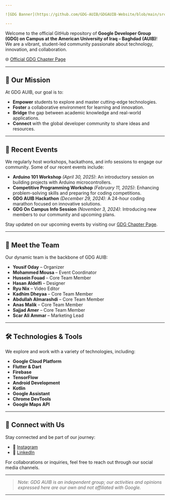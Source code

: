 ```yaml
---

![GDG Banner](https://github.com/GDG-AUIB/GDGAUIB-Website/blob/main/src/assets/images/GDG%20On%20Campus%20-%20Horizontal.svg)

---
```


Welcome to the official GitHub repository of **Google Developer Group (GDG) on Campus at the American University of Iraq – Baghdad (AUIB)**! We are a vibrant, student-led community passionate about technology, innovation, and collaboration.

🌐 [Official GDG Chapter Page](https://gdg.community.dev/gdg-on-campus-american-university-of-iraq-baghdad-baghdad-iraq/)

---

## 🎯 Our Mission

At GDG AUIB, our goal is to:

- **Empower** students to explore and master cutting-edge technologies.
- **Foster** a collaborative environment for learning and innovation.
- **Bridge** the gap between academic knowledge and real-world applications.
- **Connect** with the global developer community to share ideas and resources.

---

## 📅 Recent Events

We regularly host workshops, hackathons, and info sessions to engage our community. Some of our recent events include:

- **Arduino 101 Workshop** *(April 30, 2025)*: An introductory session on building projects with Arduino microcontrollers.
- **Competitive Programming Workshop** *(February 11, 2025)*: Enhancing problem-solving skills and preparing for coding competitions.
- **GDG AUIB Hackathon** *(December 29, 2024)*: A 24-hour coding marathon focused on innovative solutions.
- **GDG On Campus Info Session** *(November 3, 2024)*: Introducing new members to our community and upcoming plans.

Stay updated on our upcoming events by visiting our [GDG Chapter Page](https://gdg.community.dev/gdg-on-campus-american-university-of-iraq-baghdad-baghdad-iraq/).

---

## 👥 Meet the Team

Our dynamic team is the backbone of GDG AUIB:

- **Yousif Oday** – Organizer
- **Mohammed Mousa** – Event Coordinator
- **Hussein Fouad** – Core Team Member
- **Hasan Aldelfi** – Designer
- **Ryu Nix** – Video Editor
- **Kadhim Dheyaa** – Core Team Member
- **Abdullah Almarashdi** – Core Team Member
- **Anas Malik** – Core Team Member
- **Sajjad Amer** – Core Team Member
- **Scar Ali Ammar** – Marketing Lead

---

## 🛠️ Technologies & Tools

We explore and work with a variety of technologies, including:

- **Google Cloud Platform**
- **Flutter & Dart**
- **Firebase**
- **TensorFlow**
- **Android Development**
- **Kotlin**
- **Google Assistant**
- **Chrome DevTools**
- **Google Maps API**

---

## 📌 Connect with Us

Stay connected and be part of our journey:

- 📸 [Instagram](https://www.instagram.com/gdg.auib/)
- 💼 [LinkedIn](https://www.linkedin.com/company/gdsc-auib)

For collaborations or inquiries, feel free to reach out through our social media channels.

---

> *Note: GDG AUIB is an independent group; our activities and opinions expressed here are our own and not affiliated with Google.*

---

